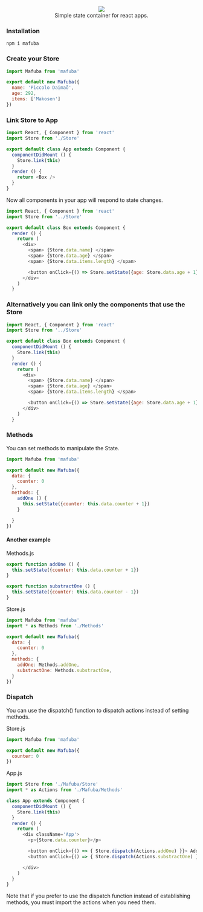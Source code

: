 <p align="center"> 
<img src="https://i.imgur.com/FdNnX0r.png"><br />
Simple state container for react apps.
</p>

### Installation
```
npm i mafuba
```

### Create your Store
``` javascript
import Mafuba from 'mafuba'

export default new Mafuba({
  name: 'Piccolo Daimaō',
  age: 292,
  items: ['Makosen']
})
```

### Link Store to App
``` javascript
import React, { Component } from 'react'
import Store from './Store'

export default class App extends Component {
  componentDidMount () {
    Store.link(this)
  }
  render () {
    return <Box />
  }
}
```
Now all components in your app will respond to state changes.

``` javascript
import React, { Component } from 'react'
import Store from '../Store'

export default class Box extends Component {
  render () {
    return (
      <div>
        <span> {Store.data.name} </span>
        <span> {Store.data.age} </span>
        <span> {Store.data.items.length} </span>

        <button onClick={() => Store.setState({age: Store.data.age + 1})}>Add one</button>
      </div>
    )
  }
```
### Alternatively you can link only the components that use the Store
``` javascript
import React, { Component } from 'react'
import Store from '../Store'

export default class Box extends Component {
  componentDidMount () {
    Store.link(this)
  }
  render () {
    return (
      <div>
        <span> {Store.data.name} </span>
        <span> {Store.data.age} </span>
        <span> {Store.data.items.length} </span>

        <button onClick={() => Store.setState({age: Store.data.age + 1})}>Add one</button>
      </div>
    )
  }
```

### Methods
You can set methods to manipulate the State.
```javascript
import Mafuba from 'mafuba'

export default new Mafuba({
  data: {
    counter: 0
  },
  methods: {
    addOne () {
      this.setState({counter: this.data.counter + 1})
    }

  }
})

```
#### Another example
Methods.js
``` javascript
export function addOne () {
  this.setState({counter: this.data.counter + 1})
}

export function substractOne () {
  this.setState({counter: this.data.counter - 1})
}
```
Store.js
``` javascript
import Mafuba from 'mafuba'
import * as Methods from './Methods'

export default new Mafuba({
  data: {
    counter: 0
  },
  methods: {
    addOne: Methods.addOne,
    substractOne: Methods.substractOne,
  }
})
```

### Dispatch
You can use the dispatch() function to dispatch actions instead of setting methods.

Store.js
```javascript
import Mafuba from 'mafuba'

export default new Mafuba({
  counter: 0
})
```
App.js
```javascript
import Store from './Mafuba/Store'
import * as Actions from './Mafuba/Methods'

class App extends Component {
  componentDidMount () {
    Store.link(this)
  }
  render () {
    return (
      <div className='App'>
        <p>{Store.data.counter}</p>

        <button onClick={() => { Store.dispatch(Actions.addOne) }}> Add one </button>
        <button onClick={() => { Store.dispatch(Actions.substractOne) }}> Substract one </button>

      </div>
    )
  }
}
```
Note that if you prefer to use the dispatch function instead of establishing methods, you must import the actions when you need them.